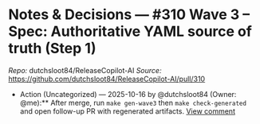 # Notes & Decisions — #310 Wave 3 – Spec: Authoritative YAML source of truth (Step 1)

_Repo:_ dutchsloot84/ReleaseCopilot-AI
_Source:_ https://github.com/dutchsloot84/ReleaseCopilot-AI/pull/310

- Action (Uncategorized) — 2025-10-16 by @dutchsloot84
  (Owner: @me):** After merge, run `make gen-wave3` then `make check-generated` and open follow-up PR with regenerated artifacts.
  [View comment](https://github.com/dutchsloot84/ReleaseCopilot-AI/pull/310#issuecomment-3412191591) <!-- digest:51577bf4375f602d0694db00fb7444b85b75a878358af1a70d3b4b5b458980fb -->
